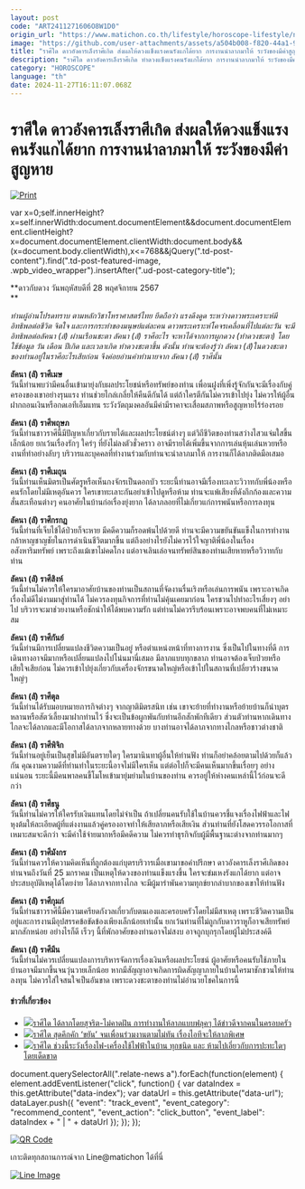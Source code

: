 ```yaml
---
layout: post
code: "ART2411271606O8W1D0"
origin_url: "https://www.matichon.co.th/lifestyle/horoscope-lifestyle/news_4921116"
image: "https://github.com/user-attachments/assets/a504b008-f820-44a1-9bb9-17e63c4e5afc"
title: "ราศีใด ดาวอังคารเล็งราศีเกิด ส่งผลให้ดวงแข็งแรงคนรังแกได้ยาก การงานนำลาภมาให้ ระวังของมีค่าสูญหาย"
description: "ราศีใด ดาวอังคารเล็งราศีเกิด ทำดวงแข็งแรงคนรังแกได้ยาก การงานนำลาภมาให้ ระวังของมีค่าสูญหาย ดวงวันนี้ ดวง 12 ราศี เช็กดวงวันนี้"
category: "HOROSCOPE"
language: "th"
date: 2024-11-27T16:11:07.068Z
---
```


# ราศีใด ดาวอังคารเล็งราศีเกิด ส่งผลให้ดวงแข็งแรงคนรังแกได้ยาก การงานนำลาภมาให้ ระวังของมีค่าสูญหาย

[![](https://www.matichon.co.th/wp-content/uploads/2024/11/2-219.jpg "Print")](https://www.matichon.co.th/wp-content/uploads/2024/11/2-219.jpg)

var x=0;self.innerHeight?x=self.innerWidth:document.documentElement&&document.documentElement.clientHeight?x=document.documentElement.clientWidth:document.body&&(x=document.body.clientWidth),x<=768&&jQuery(".td-post-content").find(".td-post-featured-image, .wpb\_video\_wrapper").insertAfter(".ud-post-category-title");

**ดาวกับดวง วันพฤหัสบดีที่ 28 พฤศจิกายน 2567  
**

_ท่านผู้อ่านโปรดทราบ ตามหลักวิชาโหราศาสตร์ไทย ยึดถือว่า แรงดึงดูด ระหว่างดาวพระเคราะห์มีอิทธิพลต่อชีวิต จิตใจ และการกระทำของมนุษย์แต่ละคน ดาวพระเคราะห์โคจรเคลื่อนที่ไปแต่ละวัน จะมีอิทธิพลต่อลัคนา (ลั) ผ่านเรือนชะตา ลัคนา (ลั) ราศีอะไร จะหาได้จากการผูกดวง (ทำดวงชะตา) โดยใช้ข้อมูล วัน เดือน ปีเกิด และเวลาเกิด ทำดวงชะตาขึ้น ดังนั้น ท่านจะต้องรู้ว่า ลัคนา (ลั)ในดวงชะตาของท่านอยู่ในราศีอะไรเสียก่อน จึงค่อยอ่านคำทำนายจาก ลัคนา (ลั) ราศีนั้น_

**ลัคนา (ลั) ราศีเมษ**  
วันนี้ท่านพบว่ามีคนอื่นเข้ามายุ่งกับผลประโยชน์หรือทรัพย์ของท่าน เพื่อนฝูงที่เพิ่งรู้จักกันจะมีเรื่องกับคู่ครองของเขาอย่างรุนแรง ท่านช่วยไกล่เกลี่ยให้คืนดีกันได้ แต่ถ้าใครตีกันไม่ควรเข้าไปยุ่ง ไม่ควรให้ผู้อื่นฝากถอนเงินหรือกดเอทีเอ็มแทน ระวังวัตถุมงคลอันมีค่ามีราคาจะเสื่อมสภาพหรือสูญหายไร้ร่องรอย

**ลัคนา (ลั) ราศีพฤษภ**  
วันนี้ท่านชาวราศีนี้มีปัญหาเกี่ยวกับรายได้และผลประโยชน์ต่างๆ แต่วิถีชีวิตของท่านสว่างไสวแจ่มใสขึ้นเล็กน้อย ยกเว้นเรื่องรักๆ ใคร่ๆ ที่ยังไม่ลงตัวชั่วคราว อาจมีรายได้เพิ่มขึ้นจากการเล่นหุ้นเล่นหวยหรืองานที่ทำอย่างลับๆ บริวารและบุคคลที่ทำงานร่วมกับท่านจะนำลาภมาให้ การงานก็ได้ลาภติดมือเสมอ

**ลัคนา (ลั) ราศีเมถุน**  
วันนี้ท่านเห็นมิตรเป็นศัตรูหรือเห็นกงจักรเป็นดอกบัว ระยะนี้ท่านอาจมีเรื่องทะเลาะวิวาทกับพี่น้องหรือคนรักโดยไม่มีเหตุอันควร ใครเขาทะเลาะกันอย่าเข้าไปดูหรือห้าม ท่านจะแพ้เสียงที่ดังกึกก้องและความสั่นสะเทือนต่างๆ คนอาศัยในบ้านก่อเรื่องยุ่งยาก ได้ลาภลอยที่ไม่เกี่ยวแก่การพนันหรือการลงทุน

**ลัคนา (ลั) ราศีกรกฎ**  
วันนี้ท่านที่เจ็บไข้ได้ป่วยก็จะหาย มีคดีความก็รอดพ้นไปด้วยดี ท่านจะมีความขยันขันแข็งในการทำงาน กล้าหาญชาญชัยในการดำเนินชีวิตมากขึ้น แต่ถึงอย่างไรยังไม่ควรไว้ใจญาติพี่น้องในเรื่องอสังหาริมทรัพย์ เพราะถึงแม้เขาไม่คดโกง แต่อาจเลินเล่อจนทรัพย์สินของท่านเสียหายหรือวิวาทกับท่าน

**ลัคนา (ลั) ราศีสิงห์**  
วันนี้ท่านไม่ควรให้ใครมาอาศัยบ้านของท่านเป็นสถานที่จัดงานรื่นเริงหรือเล่นการพนัน เพราะอาจเกิดเรื่องไม่ดีไม่งามมาสู่ท่านได้ ไม่ควรลงทุนกิจการที่ท่านไม่คุ้นเคยมาก่อน ใครชวนไปทำอะไรเสี่ยงๆ อย่าไป บริวารจะมาช่วยงานหรือชักนำให้ได้พบความรัก แต่ท่านไม่ควรรีบร้อนเพราะอาจพบคนที่ไม่เหมาะสม

**ลัคนา (ลั) ราศีกันย์**  
วันนี้ท่านมีการเปลี่ยนแปลงชีวิตความเป็นอยู่ หรือตำแหน่งหน้าที่ทางการงาน ซึ่งเป็นไปในทางที่ดี การเดินทางอาจมีมากหรือเปลี่ยนแปลงไปโน่นมานี่เสมอ มีลาภแบบทุกขลาภ ท่านอาจต้องเจ็บป่วยหรือเสียใจเสียก่อน ไม่ควรเข้าไปยุ่งเกี่ยวกับเครื่องจักรขนาดใหญ่หรือเข้าไปในสถานที่เปลี่ยวร้างขนาดใหญ่ๆ

**ลัคนา (ลั) ราศีตุล**  
วันนี้ท่านได้รับมอบหมายภารกิจต่างๆ จากญาติมิตรสนิท เช่น เขาจะย้ายที่ทำงานหรือย้ายบ้านก็นำบุตรหลานหรือสัตว์เลี้ยงมาฝากท่านไว้ ซึ่งจะเป็นข้อผูกพันกับท่านอีกสักพักทีเดียว ส่วนตัวท่านหากเดินทางไกลจะได้ลาภและมีโอกาสได้ลาภจากหลายทางด้วย บางท่านอาจได้ลาภจากทางไกลหรือชาวต่างชาติ

**ลัคนา (ลั) ราศีพิจิก**  
วันนี้ท่านอยู่เย็นเป็นสุขไม่มีอันตรายใดๆ ใครมานินทาผู้อื่นให้ท่านฟัง ท่านก็อย่าคล้อยตามไปด้วยก็แล้วกัน คุณงามความดีที่ท่านทำในระยะนี้อาจไม่มีใครเห็น แต่ต่อไปก็จะมีคนเห็นมากขึ้นเรื่อยๆ อย่างแน่นอน ระยะนี้มีคนพาลคนขี้โมโหเข้ามายุ่มย่ามในบ้านของท่าน ควรอยู่ให้ห่างคนเหล่านี้ไว้ก่อนจะดีกว่า

**ลัคนา (ลั) ราศีธนู**  
วันนี้ท่านไม่ควรให้ใครรับเงินแทนโดยไม่จำเป็น ถ้าเปลี่ยนคนรับใช้ในบ้านควรชี้แจงเรื่องไฟฟ้าและไฟหุงต้มให้ละเอียดผู้ที่แต่งงานแล้วคู่ครองอาจทำให้เสียลาภหรือเสียเงิน ส่วนท่านที่ยังโสดควรรอโอกาสที่เหมาะสมจะดีกว่า จะมีค่าใช้จ่ายมากหรือมีคดีความ ไม่ควรทำธุรกิจกับผู้มีพื้นฐานะต่างจากท่านมากๆ

**ลัคนา (ลั) ราศีมังกร**  
วันนี้ท่านควรให้ความคิดเห็นที่ถูกต้องแก่บุตรบริวารเมื่อเขามาขอคำปรึกษา ดาวอังคารเล็งราศีเกิดของท่านจนถึงวันที่ 25 มกราคม เป็นเหตุให้ดวงของท่านแข็งแรงขึ้น ใครจะข่มเหงรังแกได้ยาก แต่อาจประสบอุบัติเหตุได้โดยง่าย ได้ลาภจากทางไกล จะมีผู้มารำพันความทุกข์ยากลำบากของเขาให้ท่านฟัง

**ลัคนา (ลั) ราศีกุมภ์**  
วันนี้ท่านชาวราศีนี้มีความเครียดกังวลเกี่ยวกับตนเองและครอบครัวโดยไม่มีสาเหตุ เพราะชีวิตความเป็นอยู่และการงานมีอุปสรรคข้อขัดข้องเพียงเล็กน้อยเท่านั้น ยกเว้นท่านที่ไม่ถูกกับดาวราหูก็อาจเสียทรัพย์มากสักหน่อย อย่างไรก็ดี เร็วๆ นี้ที่พักอาศัยของท่านอาจไม่สงบ อาจถูกบุกรุกโดยผู้ไม่ประสงค์ดี

**ลัคนา (ลั) ราศีมีน**  
วันนี้ท่านไม่ควรเปลี่ยนแปลงการบริหารจัดการเรื่องเงินหรือผลประโยชน์ ผู้อาศัยหรือคนรับใช้ภายในบ้านอาจมีมากขึ้นจนวุ่นวายเล็กน้อย หากมีสัญญาอาจเกิดการผิดสัญญาภายในบ้านใครมาชักชวนให้ท่านลงทุน ไม่ควรใส่ใจสนใจเป็นอันขาด เพราะดวงชะตาของท่านไม่อำนวยโชคในการนี้

#### ข่าวที่เกี่ยวข้อง

*   [![](https://www.matichon.co.th/wp-content/uploads/2024/11/ดวงรายวัน12ราศี-728x520-พุธ-3.jpg)ราศีใด ได้ลาภโดยสุจริต-ไม่คาดฝัน การทำงานให้ลาภแบบฟลุคๆ ได้ข่าวดีจากคนในครอบครัว](https://www.matichon.co.th/lifestyle/horoscope-lifestyle/news_4919651)
*   [![](https://www.matichon.co.th/wp-content/uploads/2024/11/ดวงรายวัน12ราศี-728x520-อัง-2.jpg)ราศีใด สุดคึกคัก ‘ขยัน’ จนเพื่อนร่วมงานตามไม่ทัน เรื่องไอทีจะให้ลาภพิเศษ](https://www.matichon.co.th/lifestyle/horoscope-lifestyle/news_4916786)
*   [![](https://www.matichon.co.th/wp-content/uploads/2024/11/Mon-3.jpg)ราศีใด ช่วงนี้ระวังเรื่องไฟ-เครื่องใช้ไฟฟ้าในบ้าน ทุกชนิด และ ห้ามไปเอี่ยวกับการปะทะใดๆโดยเด็ดขาด](https://www.matichon.co.th/lifestyle/horoscope-lifestyle/news_4915661)

document.querySelectorAll(".relate-news a").forEach(function(element) { element.addEventListener("click", function() { var dataIndex = this.getAttribute("data-index"); var dataUrl = this.getAttribute("data-url"); dataLayer.push({ "event": "track\_event", "event\_category": "recommend\_content", "event\_action": "click\_button", "event\_label": dataIndex + " | " + dataUrl }); }); });

[![QR Code](https://www.matichon.co.th/wp-content/uploads/2023/07/wob1371z.jpg)](https://lin.ee/ht0nDxX)

เกาะติดทุกสถานการณ์จาก Line@matichon ได้ที่นี่

[![Line Image](https://www.matichon.co.th/wp-content/uploads/2023/07/th.png)](https://lin.ee/ht0nDxX)